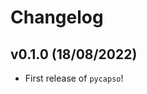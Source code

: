 # Changelog

<!--next-version-placeholder-->

## v0.1.0 (18/08/2022)

- First release of `pycapso`!
